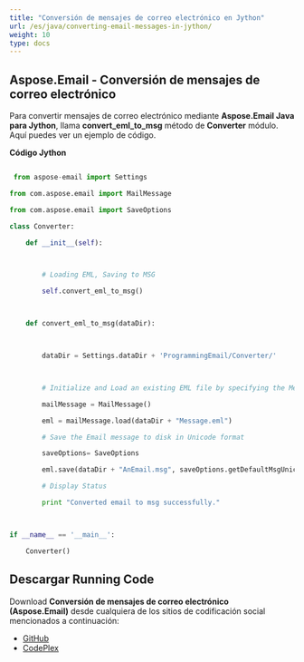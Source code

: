 ```yaml
---
title: "Conversión de mensajes de correo electrónico en Jython"
url: /es/java/converting-email-messages-in-jython/
weight: 10
type: docs
---
```


## **Aspose.Email - Conversión de mensajes de correo electrónico**
Para convertir mensajes de correo electrónico mediante **Aspose.Email Java para Jython**, llama **convert_eml_to_msg** método de **Converter** módulo. Aquí puedes ver un ejemplo de código.

**Código Jython**

``` python

 from aspose-email import Settings

from com.aspose.email import MailMessage

from com.aspose.email import SaveOptions

class Converter:

    def __init__(self):



        # Loading EML, Saving to MSG

        self.convert_eml_to_msg()



    def convert_eml_to_msg(dataDir):



        dataDir = Settings.dataDir + 'ProgrammingEmail/Converter/'



        # Initialize and Load an existing EML file by specifying the MessageFormat

        mailMessage = MailMessage()

        eml = mailMessage.load(dataDir + "Message.eml")

        # Save the Email message to disk in Unicode format

        saveOptions= SaveOptions

        eml.save(dataDir + "AnEmail.msg", saveOptions.getDefaultMsgUnicode())

        # Display Status

        print "Converted email to msg successfully."



if __name__ == '__main__':       

    Converter()

```
## **Descargar Running Code**
Download **Conversión de mensajes de correo electrónico (Aspose.Email)** desde cualquiera de los sitios de codificación social mencionados a continuación:

- [GitHub](https://github.com/aspose-email/Aspose.Email-for-Java/releases/tag/Aspose.Email_Java_for_Jython-v1.0)
- [CodePlex](https://asposeemailjavajython.codeplex.com/releases/view/620655)
